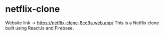 # netflix-clone 
Website link -> https://netflix-clone-8ce9a.web.app/
This is a Netflix clone built using ReactJs and Firebase.
